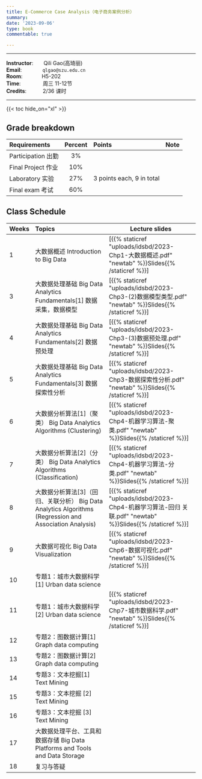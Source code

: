 ```yaml
---
title: E-Commerce Case Analysis（电子商务案例分析）
summary:
date: '2023-09-06'
type: book
commentable: true

---
```

-----
**Instructor**:       Qili Gao(高琦丽)                 <br>
**Email**:              `qlgao@szu.edu.cn`                 <br>
**Room**:             H5-202   <br>
**Time**:               周三 11-12节      <br>
**Credits**:           2/36 课时

-----

{{< toc hide_on="xl" >}}

## Grade breakdown

|  Requirements              | Percent      | Points                       | Note                                       |
|:---------------------------|:------------:|:-----------------------------|:-------------------------------------------|
| Participation  出勤        | 3%           |                              |                                            |
| Final Project   作业        | 10%          |                              |                                            |
| Laboratory     实验        | 27%          | 3 points each, 9 in total    |                                            |
| Final  exam    考试        | 60%          |                              |                                            |


## Class Schedule

|Weeks | Topics                                                                                  | Lecture slides	                                                                                                                                                               
|----- |:----------------------------------------------------------------------------------------|---------------------------------------------------------------------------------------------------------------------------------------------------------------------------------|
|  1   | 大数据概述 Introduction to Big Data                                                          | [{{% staticref "uploads/idsbd/2023-Chp1-大数据概述.pdf" "newtab" %}}Slides{{% /staticref %}}]                                                                                  |
|  3   | 大数据处理基础 Big Data Analytics Fundamentals[1] 数据采集，数据模型                                    | [{{% staticref "uploads/idsbd/2023-Chp3-(2)数据模型类型.pdf" "newtab" %}}Slides{{% /staticref %}}] |                                                                    |
|  4  | 大数据处理基础 Big Data Analytics Fundamentals[2] 数据预处理                                        | [{{% staticref "uploads/idsbd/2023-Chp3-(3)数据预处理.pdf" "newtab" %}}Slides{{% /staticref %}}]                                                                            | 
| 5  | 大数据处理基础 Big Data Analytics Fundamentals[3] 数据探索性分析                                      | [{{% staticref "uploads/idsbd/2023-Chp3-数据探索性分析.pdf" "newtab" %}}Slides{{% /staticref %}}]                                                                           |                                                                                                  
|  6  | 大数据分析算法[1]（聚类） Big Data Analytics Algorithms (Clustering)                               | [{{% staticref "uploads/idsbd/2023-Chp4-机器学习算法-聚类.pdf" "newtab" %}}Slides{{% /staticref %}}]                                                                         | 
|  7  | 大数据分析算法[2]（分类） Big Data Analytics Algorithms (Classification)                           | [{{% staticref "uploads/idsbd/2023-Chp4-机器学习算法-分类.pdf" "newtab" %}}Slides{{% /staticref %}}]                                                                          |                                                                                               
|  8  | 大数据分析算法[3]（回归、关联分析） Big Data Analytics Algorithms (Regression and Association Analysis) |[{{% staticref "uploads/idsbd/2023-Chp4-机器学习算法-回归 关联.pdf" "newtab" %}}Slides{{% /staticref %}}]                                                                    |                                                                                                                                                                                                         
|  9 | 大数据可视化 Big Data Visualization                                                           | [{{% staticref "uploads/idsbd/2023-Chp6-数据可视化.pdf" "newtab" %}}Slides{{% /staticref %}}]                                                                                     |                                                                                                                                                                          
|  10  | 专题1：城市大数据科学[1]  Urban data science                                                      |                                                                                                                                                                             |                                                                                          
|  11  | 专题1：城市大数据科学[2] Urban data science                                                       |[{{% staticref "uploads/idsbd/2023-Chp7-城市数据科学.pdf" "newtab" %}}Slides{{% /staticref %}}]                                                                                |                                                                                                                                                                                          
|  12  | 专题2：图数据计算[1] Graph data computing                                                       |                                                                                                                                                                             | 
|  13  | 专题2：图数据计算[2] Graph data computing                                                       |                                                                                                                                                                             |         
|  14  | 专题3：文本挖掘[1] Text Mining                                                                 |                                                                                                                                                                              |                                                                
|  15  | 专题3：文本挖掘 [2] Text Mining                                                                |                                                                                                                                                                              |                                                                                   
|  16  | 专题3：文本挖掘 [3] Text Mining                                                                |                                                                                                                                                                               |                                                                                        
|  17  | 大数据处理平台、工具和数据存储 Big Data Platforms and Tools and Data Storage                      |                                                                                                                                                                               |                                                                                                                
|  18  | 复习与答疑                                                                                   |                                                                                                                                                                                 |                                                                                     

